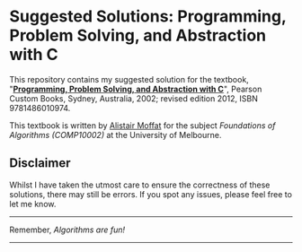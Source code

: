 # Suggested Solutions: Programming, Problem Solving, and Abstraction with C

This repository contains my suggested solution for the textbook, "[**Programming, Problem Solving, and Abstraction with C**](https://people.eng.unimelb.edu.au/ammoffat/ppsaa/)", Pearson Custom Books, Sydney, Australia, 2002; revised edition 2012, ISBN 9781486010974.

This textbook is written by [Alistair Moffat](https://people.eng.unimelb.edu.au/ammoffat/) for the subject *Foundations of Algorithms (COMP10002)* at the University of Melbourne.

## Disclaimer 

Whilst I have taken the utmost care to ensure the correctness of these solutions, there may still be errors. If you spot any issues, please feel free to let me know.

---

Remember, _Algorithms are fun!_

---